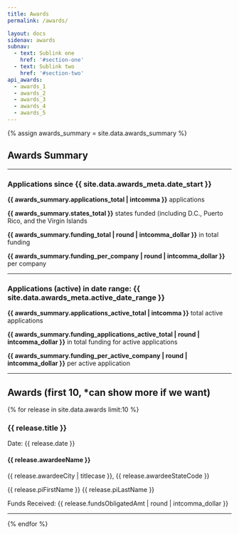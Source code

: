 ```yaml
---
title: Awards
permalink: /awards/

layout: docs
sidenav: awards
subnav:
  - text: Sublink one
    href: '#section-one'
  - text: Sublink two
    href: '#section-two'
api_awards:
  - awards_1
  - awards_2
  - awards_3
  - awards_4
  - awards_5
---
```


{% assign awards_summary = site.data.awards_summary %}

<h2>Awards Summary</h2>

---

<h3>Applications since {{ site.data.awards_meta.date_start }}</h3>
<p><strong>{{ awards_summary.applications_total | intcomma }}</strong> applications</p>
<p><strong>{{ awards_summary.states_total }}</strong> states funded (including D.C., Puerto Rico, and the Virgin Islands</p>
<p><strong>{{ awards_summary.funding_total | round | intcomma_dollar }}</strong> in total funding</p>
<p><strong>{{ awards_summary.funding_per_company | round | intcomma_dollar }}</strong> per company</p>

---

<h3>Applications (active) in date range: {{ site.data.awards_meta.active_date_range }}</h3>
<p><strong>{{ awards_summary.applications_active_total | intcomma }}</strong> total active applications</p>
<p><strong>{{ awards_summary.funding_applications_active_total | round | intcomma_dollar }}</strong> in total funding for active applications</p>
<p><strong>{{ awards_summary.funding_per_active_company | round | intcomma_dollar }}</strong> per active application</p>

---

<h2>Awards (first 10, *can show more if we want)</h2>
{% for release in site.data.awards limit:10 %}

<h3>{{ release.title }}</h3>
<p>Date: {{ release.date }}</p>
<h4>{{ release.awardeeName }}</h4>
<p>{{ release.awardeeCity | titlecase }}, {{ release.awardeeStateCode }}</p>
<p>{{ release.piFirstName }} {{ release.piLastName }}</p>
<p>Funds Received: {{ release.fundsObligatedAmt | round | intcomma_dollar }}</p>
<hr>
{% endfor %}
